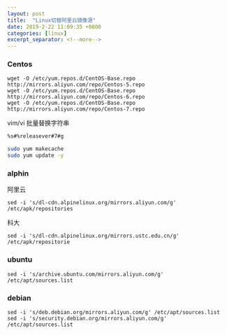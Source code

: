 ```yaml
---
layout: post
title:  "Linux切替阿里云镜像源"
date: 2019-2-22 11:09:35 +0800
categories: [linux]
excerpt_separator: <!--more-->
---
```


### Centos

```shell
wget -O /etc/yum.repos.d/CentOS-Base.repo http://mirrors.aliyun.com/repo/Centos-5.repo
wget -O /etc/yum.repos.d/CentOS-Base.repo http://mirrors.aliyun.com/repo/Centos-6.repo
wget -O /etc/yum.repos.d/CentOS-Base.repo http://mirrors.aliyun.com/repo/Centos-7.repo
```

vim/vi 批量替换字符串
```bash
%s#%releasever#7#g
```

```bash
sudo yum makecache
sudo yum update -y
```

### alphin

阿里云
```shell
sed -i 's/dl-cdn.alpinelinux.org/mirrors.aliyun.com/g' /etc/apk/repositories
```
科大
```shell
sed -i 's/dl-cdn.alpinelinux.org/mirrors.ustc.edu.cn/g' /etc/apk/repositorie
```

### ubuntu
```shell
sed -i 's/archive.ubuntu.com/mirrors.aliyun.com/g' /etc/apt/sources.list
```

### debian

```shell
sed -i 's/deb.debian.org/mirrors.aliyun.com/g' /etc/apt/sources.list
sed -i 's/security.debian.org/mirrors.aliyun.com/g' /etc/apt/sources.list
```
